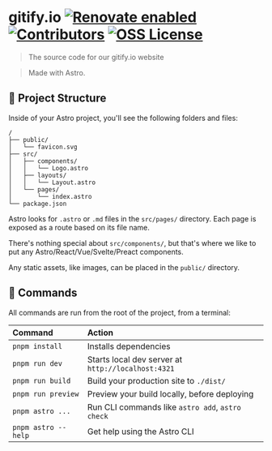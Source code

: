 # gitify.io [![Renovate enabled][renovate-badge]][renovate] [![Contributors][contributors-badge]][github] [![OSS License][license-badge]][license] 

> The source code for our gitify.io website

> Made with Astro.

## 🚀 Project Structure

Inside of your Astro project, you'll see the following folders and files:

```
/
├── public/
│   └── favicon.svg
├── src/
│   ├── components/
│   │   └── Logo.astro
│   ├── layouts/
│   │   └── Layout.astro
│   └── pages/
│       └── index.astro
└── package.json
```

Astro looks for `.astro` or `.md` files in the `src/pages/` directory. Each page is exposed as a route based on its file name.

There's nothing special about `src/components/`, but that's where we like to put any Astro/React/Vue/Svelte/Preact components.

Any static assets, like images, can be placed in the `public/` directory.

## 🧞 Commands

All commands are run from the root of the project, from a terminal:

| Command             | Action                                             |
| :------------------ | :------------------------------------------------- |
| `pnpm install`      | Installs dependencies                              |
| `pnpm run dev`      | Starts local dev server at `http://localhost:4321` |
| `pnpm run build`    | Build your production site to `./dist/`            |
| `pnpm run preview`  | Preview your build locally, before deploying       |
| `pnpm astro ...`    | Run CLI commands like `astro add`, `astro check`   |
| `pnpm astro --help` | Get help using the Astro CLI                       |


[github]: https://github.com/gitify-app/website
[contributors-badge]: https://img.shields.io/github/contributors/gitify-app/website?logo=github
[license]: LICENSE
[license-badge]: https://img.shields.io/github/license/gitify-app/gitify?logo=github
[renovate]: https://renovatebot.com/
[renovate-badge]: https://img.shields.io/badge/renovate-enabled-brightgreen.svg?logo=renovatebot
